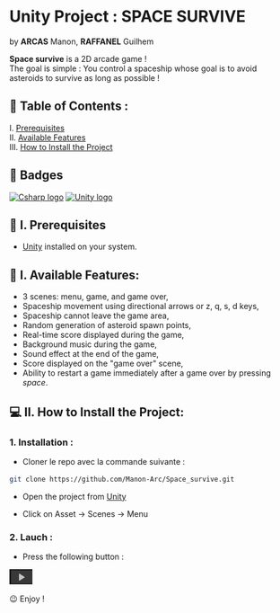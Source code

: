 # Unity Project : SPACE SURVIVE

by **ARCAS** Manon, **RAFFANEL** Guilhem

**Space survive** is a 2D arcade game !<br>
The goal is simple : You control a spaceship whose goal is to avoid asteroids to survive as long as possible !

## 📌 Table of Contents :
   
I. [Prerequisites](#🔧-prerequisites)  
II. [Available Features](#🌟-i-available-features)  
III. [How to Install the Project](#💻-ii-how-to-install-the-project)  

## 🎯 Badges

[![Csharp logo](https://img.shields.io/badge/Language-CSharp-green
)](https://www.java.com/fr/)
[![Unity logo](https://img.shields.io/badge/Software-Unity-black
)](https://www.java.com/fr/)

## 🔧 I. Prerequisites

- [Unity](https://unity.com/fr/download) installed on your system.


## 🌟 I. Available Features:

- 3 scenes: menu, game, and game over,
- Spaceship movement using directional arrows or z, q, s, d keys,
- Spaceship cannot leave the game area,
- Random generation of asteroid spawn points,
- Real-time score displayed during the game,
- Background music during the game,
- Sound effect at the end of the game,
- Score displayed on the "game over" scene,
- Ability to restart a game immediately after a game over by pressing *space*.

## 💻 II. How to Install the Project:

### 1. Installation :

- Cloner le repo avec la commande suivante :
```bash
git clone https://github.com/Manon-Arc/Space_survive.git
```
- Open the project from [Unity](https://unity.com/fr/download)

- Click on Asset -> Scenes -> Menu

### 2. Lauch :

- Press the following button :

![button](./img/button.png)

😉 Enjoy !